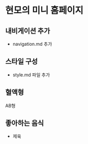 # 현모의 미니 홈페이지

## 내비게이션 추가

- navigation.md 추가

## 스타일 구성

- style.md 파일 추가

## 혈액형

AB형

## 좋아하는 음식

- 제육
